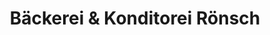 ---
title: "Bäckerei & Konditorei Rönsch"
url: /zittau/baeckerei-und-konditorei-roensch/
shop: Bäckerei
---